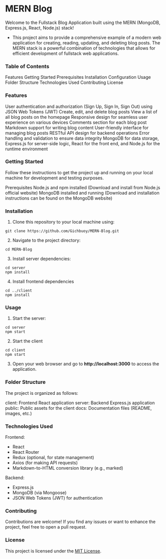 # MERN Blog
Welcome to the Fullstack Blog Application built using the MERN (MongoDB, Express.js, React, Node.js) stack! 
- This project aims to provide a comprehensive example of a modern web application for creating, reading, updating, and deleting blog posts. The MERN stack is a powerful combination of technologies that allows for efficient development of fullstack web applications.

### Table of Contents
Features
Getting Started
Prerequisites
Installation
Configuration
Usage
Folder Structure
Technologies Used
Contributing
License


### Features
User authentication and authorization (Sign Up, Sign In, Sign Out) using JSON Web Tokens (JWT)
Create, edit, and delete blog posts
View a list of all blog posts on the homepage
Responsive design for seamless user experience on various devices
Comments section for each blog post
Markdown support for writing blog content
User-friendly interface for managing blog posts
RESTful API design for backend operations
Error handling and validation to ensure data integrity
MongoDB for data storage, Express.js for server-side logic, React for the front end, and Node.js for the runtime environment


### Getting Started
Follow these instructions to get the project up and running on your local machine for development and testing purposes.

Prerequisites
Node.js and npm installed (Download and install from Node.js official website)
MongoDB installed and running (Download and installation instructions can be found on the MongoDB website)

### Installation
1. Clone this repository to your local machine using:
```
git clone https://github.com/Gichbuoy/MERN-Blog.git
```

2. Navigate to the project directory:
```
cd MERN-Blog
```

3. Install server dependencies:
```
cd server
npm install
```

4. Install frontend dependencies
```
cd ../client
npm install
```


### Usage
1. Start the server:
```
cd server
npm start
```

2. Start the client
```
cd client
npm start
```

3. Open your web browser and go to **http://localhost:3000** to access the application.


### Folder Structure
The project is organized as follows:

client: Frontend React application
server: Backend Express.js application
public: Public assets for the client
docs: Documentation files (README, images, etc.)

### Technologies Used
Frontend:

* React
* React Router
* Redux (optional, for state management)
* Axios (for making API requests)
* Markdown-to-HTML conversion library (e.g., marked)

Backend:

* Express.js
* MongoDB (via Mongoose)
* JSON Web Tokens (JWT) for authentication


### Contributing
Contributions are welcome! If you find any issues or want to enhance the project, feel free to open a pull request.

### License
This project is licensed under the [MIT License]().
